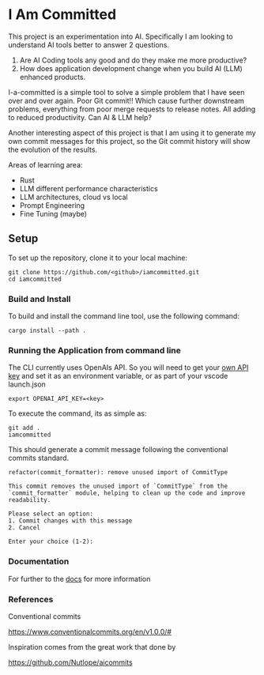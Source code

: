 # I Am Committed

This project is an experimentation into AI. Specifically I am looking to understand AI tools better to answer 2 questions.

1. Are AI Coding tools any good and do they make me more productive?
2. How does application development change when you build AI (LLM) enhanced products.

I-a-committed is a simple tool to solve a simple problem that I have seen over and over again.  Poor Git commit!!  Which cause further downstream problems, everything from poor merge requests to release notes. All adding to reduced productivity.  Can AI & LLM help?

Another interesting aspect of this project is that I am using it to generate my own commit messages for this project, so the Git commit history will show the evolution of the results.

Areas of learning area:

- Rust
- LLM different performance characteristics
- LLM architectures, cloud vs local
- Prompt Engineering
- Fine Tuning (maybe)

## Setup

To set up the repository, clone it to your local machine:

    git clone https://github.com/<github>/iamcommitted.git
    cd iamcommitted

### Build and Install

To build and install the command line tool, use the following command:

    cargo install --path .

### Running the Application from command line

The CLI currently uses OpenAIs API. So you will need to get your [own API key](https://platform.openai.com/) and set it as an environment variable, or as part of your vscode launch.json

    export OPENAI_API_KEY=<key>

To execute the command, its as simple as:

    git add .
    iamcommitted

This should generate a commit message following the conventional commits standard.

    refactor(commit_formatter): remove unused import of CommitType

    This commit removes the unused import of `CommitType` from the `commit_formatter` module, helping to clean up the code and improve readability.

    Please select an option:
    1. Commit changes with this message
    2. Cancel

    Enter your choice (1-2):

### Documentation

For further to the [docs](/docs/) for more information

### References

Conventional commits

<https://www.conventionalcommits.org/en/v1.0.0/#>

Inspiration comes from the great work that done by

<https://github.com/Nutlope/aicommits>
